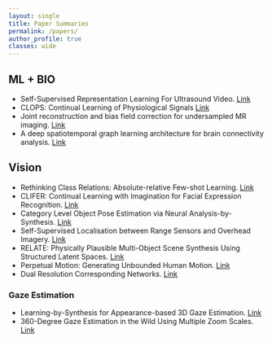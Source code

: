 ```yaml
---
layout: single
title: Paper Summaries
permalink: /papers/
author_profile: true
classes: wide
---
```


## ML + BIO
* Self-Supervised Representation Learning For Ultrasound Video. [Link](/UNSUPERVISED_US_VIDEO/)
* CLOPS: Continual Learning of Physiological Signals [Link](/CLOPS/)
* Joint reconstruction and bias field correction for undersampled MR imaging. [Link](/2007.13123/)
* A deep spatiotemporal graph learning architecture for brain connectivity analysis. [Link](/9175360/)


## Vision
* Rethinking Class Relations: Absolute-relative Few-shot Learning. [Link](/ARL/)
* CLIFER: Continual Learning with Imagination for Facial Expression Recognition. [Link](/CLIFER/)
* Category Level Object Pose Estimation via Neural Analysis-by-Synthesis. [Link](/2008.08145/)
* Self-Supervised Localisation between Range Sensors and Overhead Imagery. [Link](/pnm_radar_based_localization/)
* RELATE: Physically Plausible Multi-Object Scene Synthesis Using Structured Latent Spaces. [Link](/RELATE/)
* Perpetual Motion: Generating Unbounded Human Motion. [Link](/2007.13886/)
* Dual Resolution Corresponding Networks. [Link](/DRCN/)

### Gaze Estimation
* Learning-by-Synthesis for Appearance-based 3D Gaze Estimation. [Link](/learning_by_synthesis/)
* 360-Degree Gaze Estimation in the Wild Using Multiple Zoom Scales. [Link](/gaze/)
